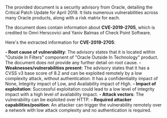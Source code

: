 The provided document is a security advisory from Oracle, detailing the Critical Patch Update for April 2019. It lists numerous vulnerabilities across many Oracle products, along with a risk matrix for each.

The document does contain information about **CVE-2019-2705**, which is credited to Omri Herscovici and Yaniv Balmas of Check Point Software.

Here's the extracted information for **CVE-2019-2705**:

**- Root cause of vulnerability**:  The advisory states that it is located within "Outside In Filters" component of "Oracle Outside In Technology" product.  The document does not provide any further detail on root cause.
**- Weaknesses/vulnerabilities present**: The advisory states that it has a CVSS v3 base score of 8.2 and can be exploited remotely by a low complexity attack, without authentication. It has a confidentiality impact of None, Integrity impact of Low, and Availability impact of High.
**- Impact of exploitation**: Successful exploitation could lead to a low level of integrity impact with a high level of availability impact.
**- Attack vectors**: The vulnerability can be exploited over HTTP.
**- Required attacker capabilities/position**:  An attacker can trigger the vulnerability remotely over a network with low attack complexity and no authentication is required.